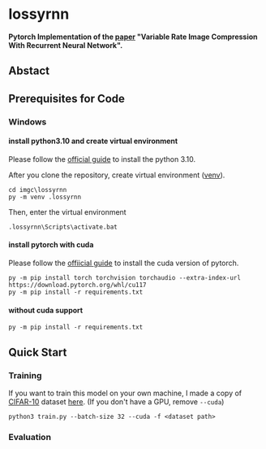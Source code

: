 # lossyrnn

**Pytorch Implementation of the [paper](https://arxiv.org/abs/1511.06085) "Variable Rate Image Compression With Recurrent Neural Network".**

## Abstact

## Prerequisites for Code

### Windows

#### install python3.10 and create virtual environment
Please follow the [official guide](https://www.python.org/downloads/windows/) to install the python 3.10.

After you clone the repository, create virtual environment ([venv](https://docs.python.org/3/library/venv.html)).
 
```
cd imgc\lossyrnn
py -m venv .lossyrnn
```
Then, enter the virtual environment
```
.lossyrnn\Scripts\activate.bat
```


#### install pytorch with cuda
Please follow the [offiicial guide](https://pytorch.org/get-started/locally/) to install the cuda version of pytorch.
```
py -m pip install torch torchvision torchaudio --extra-index-url https://download.pytorch.org/whl/cu117
py -m pip install -r requirements.txt
```

#### without cuda support
```
py -m pip install -r requirements.txt
```

## Quick Start

### Training 

If you want to train this model on your own machine, I made a copy of [CIFAR-10](https://www.cs.toronto.edu/~kriz/cifar.html) dataset [here](https://drive.google.com/file/d/1kWt_JKkkR1ORckDixkVmAkA4miY7R-GA/view?usp=share_link). (If you don't have a GPU, remove `--cuda`)

```
python3 train.py --batch-size 32 --cuda -f <dataset path>
```




### Evaluation

